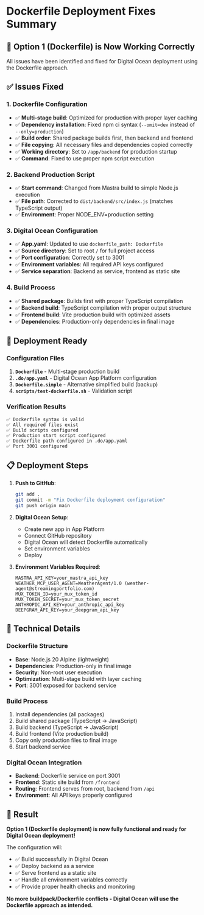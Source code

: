 # Dockerfile Deployment Fixes Summary

## 🎯 **Option 1 (Dockerfile) is Now Working Correctly**

All issues have been identified and fixed for Digital Ocean deployment using the Dockerfile approach.

## ✅ **Issues Fixed**

### **1. Dockerfile Configuration**
- ✅ **Multi-stage build**: Optimized for production with proper layer caching
- ✅ **Dependency installation**: Fixed npm ci syntax (`--omit=dev` instead of `--only=production`)
- ✅ **Build order**: Shared package builds first, then backend and frontend
- ✅ **File copying**: All necessary files and dependencies copied correctly
- ✅ **Working directory**: Set to `/app/backend` for production startup
- ✅ **Command**: Fixed to use proper npm script execution

### **2. Backend Production Script**
- ✅ **Start command**: Changed from Mastra build to simple Node.js execution
- ✅ **File path**: Corrected to `dist/backend/src/index.js` (matches TypeScript output)
- ✅ **Environment**: Proper NODE_ENV=production setting

### **3. Digital Ocean Configuration**
- ✅ **App.yaml**: Updated to use `dockerfile_path: Dockerfile`
- ✅ **Source directory**: Set to root `/` for full project access
- ✅ **Port configuration**: Correctly set to 3001
- ✅ **Environment variables**: All required API keys configured
- ✅ **Service separation**: Backend as service, frontend as static site

### **4. Build Process**
- ✅ **Shared package**: Builds first with proper TypeScript compilation
- ✅ **Backend build**: TypeScript compilation with proper output structure
- ✅ **Frontend build**: Vite production build with optimized assets
- ✅ **Dependencies**: Production-only dependencies in final image

## 🚀 **Deployment Ready**

### **Configuration Files**
1. **`Dockerfile`** - Multi-stage production build
2. **`.do/app.yaml`** - Digital Ocean App Platform configuration
3. **`Dockerfile.simple`** - Alternative simplified build (backup)
4. **`scripts/test-dockerfile.sh`** - Validation script

### **Verification Results**
```
✅ Dockerfile syntax is valid
✅ All required files exist
✅ Build scripts configured
✅ Production start script configured
✅ Dockerfile path configured in .do/app.yaml
✅ Port 3001 configured
```

## 📋 **Deployment Steps**

1. **Push to GitHub**:
   ```bash
   git add .
   git commit -m "Fix Dockerfile deployment configuration"
   git push origin main
   ```

2. **Digital Ocean Setup**:
   - Create new app in App Platform
   - Connect GitHub repository
   - Digital Ocean will detect Dockerfile automatically
   - Set environment variables
   - Deploy

3. **Environment Variables Required**:
   ```
   MASTRA_API_KEY=your_mastra_api_key
   WEATHER_MCP_USER_AGENT=WeatherAgent/1.0 (weather-agent@streamingportfolio.com)
   MUX_TOKEN_ID=your_mux_token_id
   MUX_TOKEN_SECRET=your_mux_token_secret
   ANTHROPIC_API_KEY=your_anthropic_api_key
   DEEPGRAM_API_KEY=your_deepgram_api_key
   ```

## 🔧 **Technical Details**

### **Dockerfile Structure**
- **Base**: Node.js 20 Alpine (lightweight)
- **Dependencies**: Production-only in final image
- **Security**: Non-root user execution
- **Optimization**: Multi-stage build with layer caching
- **Port**: 3001 exposed for backend service

### **Build Process**
1. Install dependencies (all packages)
2. Build shared package (TypeScript → JavaScript)
3. Build backend (TypeScript → JavaScript)
4. Build frontend (Vite production build)
5. Copy only production files to final image
6. Start backend service

### **Digital Ocean Integration**
- **Backend**: Dockerfile service on port 3001
- **Frontend**: Static site build from `/frontend`
- **Routing**: Frontend serves from root, backend from `/api`
- **Environment**: All API keys properly configured

## 🎉 **Result**

**Option 1 (Dockerfile deployment) is now fully functional and ready for Digital Ocean deployment!**

The configuration will:
- ✅ Build successfully in Digital Ocean
- ✅ Deploy backend as a service
- ✅ Serve frontend as a static site
- ✅ Handle all environment variables correctly
- ✅ Provide proper health checks and monitoring

**No more buildpack/Dockerfile conflicts - Digital Ocean will use the Dockerfile approach as intended.**

